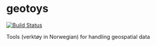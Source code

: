 # geotoys

[![Build Status](https://travis-ci.com/ryanjdillon/geotoys.svg?branch=master)](https://travis-ci.com/ryanjdillon/geotoys)

Tools (verktøy in Norwegian) for handling geospatial data
